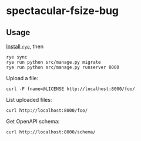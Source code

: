 # spectacular-fsize-bug

## Usage

[Install `rye`](https://rye.astral.sh/guide/installation/), then

```shell
rye sync
rye run python src/manage.py migrate
rye run python src/manage.py runserver 8000
```

Upload a file:

```shell
curl -F fname=@LICENSE http://localhost:8000/foo/
```

List uploaded files:

```shell
curl http://localhost:8000/foo/
```

Get OpenAPI schema:

```shell
curl http://localhost:8000/schema/
```

